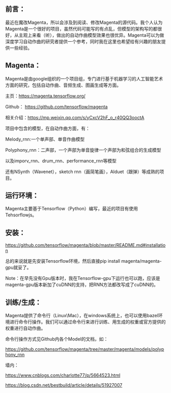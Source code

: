 ## 前言：

最近在魔改Magenta，所以会涉及到阅读、修改Magenta的源代码。我个人认为Magenta是一个很好的项目，虽然代码可能写的有点乱，但模型的架构写的都很好，从主观上来看（听），做出的自动作曲模型效果也很优异。Magenta可以为做深度学习自动作曲的研究者提供一个参考，同时我在这里也希望给有兴趣的朋友提供一些经验。
 
## Magenta：

Magenta是由google组织的一个项目组，专门进行基于机器学习的人工智能艺术方面的研究，包括自动作曲、音频生成、图画生成等方面。

主页：https://magenta.tensorflow.org/

Github： https://github.com/tensorflow/magenta

相关介绍：https://mp.weixin.qq.com/s/yCxcV2hF_o_r40QQ3ooctA
 
项目中包含的模型，在自动作曲方面，有：

Melody_rnn:一个单声部、单音作曲模型

Polyphony_rnn：二声部，一个声部为单音旋律一个声部为和弦组合的生成模型

以及imporv_rnn、drum_rnn、performance_rnn等模型

还有NSynth（Wavenet），sketch rnn（画简笔画），AIduet（跟弹）等成熟的项目。
 
## 运行环境：

Magenta主要基于Tensorflow（Python）编写，最近的项目有使用Tehsorflowjs。
 
## 安装：

https://github.com/tensorflow/magenta/blob/master/README.md#installation

总的来说就是先安装Tensorflow环境，然后直接pip install magenta/magenta-gpu就妥了。

Note：在早先没有Gpu版本时，我在Tensorflow-gpu下运行也可以跑，应该是magenta-gpu版本新加了cuDNN的支持，把RNN方法都改写成了cuDNN的。
 
## 训练/生成：

Magenta提供了命令行（Linux\Mac），在windows系统上，也可以使用bazel环境进行命令行操作。我们可以通过命令行来进行训练、用生成的权重或官方提供的权重进行自动作曲。

命令行操作方式见Github内各个Model的文档，如：

https://github.com/tensorflow/magenta/tree/master/magenta/models/polyphony_rnn

墙内：

https://www.cnblogs.com/charlotte77/p/5664523.html

https://blog.csdn.net/bestbuild/article/details/51927007

